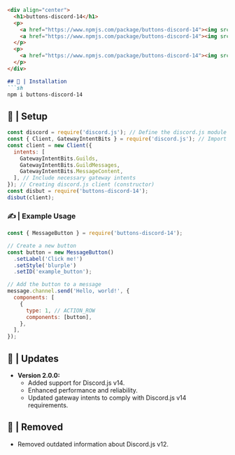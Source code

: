 ```markdown
<div align="center">
  <h1>buttons-discord-14</h1>
  <p>
    <a href="https://www.npmjs.com/package/buttons-discord-14"><img src="https://img.shields.io/npm/v/buttons-discord-14?maxAge=3600" alt="NPM version" /></a>
    <a href="https://www.npmjs.com/package/buttons-discord-14"><img src="https://img.shields.io/npm/dt/buttons-discord-14?maxAge=3600" alt="NPM downloads" /></a>
  </p>
  <p>
    <a href="https://www.npmjs.com/package/buttons-discord-14"><img src="https://nodei.co/npm/buttons-discord-14.png?downloads=true&stars=true" alt="NPM Banner"></a>
  </p>
</div>

## 📂 | Installation
```sh
npm i buttons-discord-14
```

## 📜 | Setup
```js
const discord = require('discord.js'); // Define the discord.js module
const { Client, GatewayIntentBits } = require('discord.js'); // Import required modules from discord.js
const client = new Client({
  intents: [
    GatewayIntentBits.Guilds,
    GatewayIntentBits.GuildMessages,
    GatewayIntentBits.MessageContent,
  ], // Include necessary gateway intents
}); // Creating discord.js client (constructor)
const disbut = require('buttons-discord-14');
disbut(client);
```

### ✍ | Example Usage
```js
const { MessageButton } = require('buttons-discord-14');

// Create a new button
const button = new MessageButton()
  .setLabel('Click me!')
  .setStyle('blurple')
  .setID('example_button');

// Add the button to a message
message.channel.send('Hello, world!', {
  components: [
    {
      type: 1, // ACTION_ROW
      components: [button],
    },
  ],
});
```

## 🔄 | Updates
- **Version 2.0.0:**
  - Added support for Discord.js v14.
  - Enhanced performance and reliability.
  - Updated gateway intents to comply with Discord.js v14 requirements.

## 🚫 | Removed
- Removed outdated information about Discord.js v12.

```
